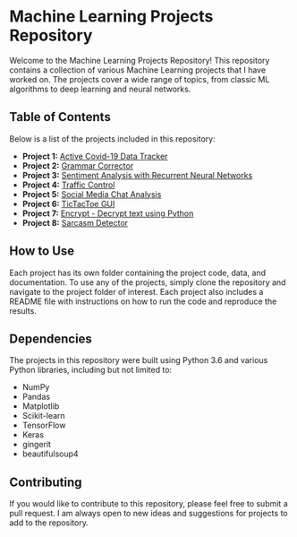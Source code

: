 # Machine Learning Projects Repository

Welcome to the Machine Learning Projects Repository! This repository contains a collection of various Machine Learning projects that I have worked on. The projects cover a wide range of topics, from classic ML algorithms to deep learning and neural networks.

## Table of Contents

Below is a list of the projects included in this repository:

- **Project 1:** [Active Covid-19 Data Tracker](https://github.com/dopplar/ML-projects/blob/main/Active_Covid19_Data.ipynb)
- **Project 2:** [Grammar Corrector](https://github.com/dopplar/ML-projects/blob/main/Grammar_Correcetion.ipynb)
- **Project 3:** [Sentiment Analysis with Recurrent Neural Networks](https://github.com/dopplar/ML-projects/blob/main/hotel_review_sentiment.ipynb)
- **Project 4:** [Traffic Control](https://github.com/dopplar/ML-projects/blob/main/Traffic_Control.ipynb)
- **Project 5:** [Social Media Chat Analysis](https://github.com/dopplar/ML-projects/blob/main/Whatsapp_chat_analysis.ipynb)
- **Project 6:** [TicTacToe GUI](https://github.com/dopplar/ML-projects/blob/main/tictactoe.ipynb)
- **Project 7:** [Encrypt - Decrypt text using Python](https://github.com/dopplar/ML-projects/blob/main/encrypt_decrypt.ipynb)
- **Project 8:** [Sarcasm Detector](https://github.com/dopplar/ML-projects/blob/main/Sarcasm_Detection.ipynb)

## How to Use

Each project has its own folder containing the project code, data, and documentation. To use any of the projects, simply clone the repository and navigate to the project folder of interest. Each project also includes a README file with instructions on how to run the code and reproduce the results.

## Dependencies

The projects in this repository were built using Python 3.6 and various Python libraries, including but not limited to:

- NumPy
- Pandas
- Matplotlib
- Scikit-learn
- TensorFlow
- Keras
- gingerit
- beautifulsoup4

## Contributing

If you would like to contribute to this repository, please feel free to submit a pull request. I am always open to new ideas and suggestions for projects to add to the repository.


